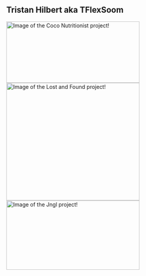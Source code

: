 ## Tristan Hilbert aka TFlexSoom

<div id="container">
    <img 
      width="350" height="161" data-main-image="" style="object-fit:contain;opacity:1" 
      sizes="(min-width: 350px) 350px, 100vw" decoding="async" loading="lazy" 
      src="https://enshrouded-tech.com/static/fe104dfc5550a8e2ba282a2d67d09401/70051/CocosScreencap.png" 
      srcset="https://enshrouded-tech.com/static/fe104dfc5550a8e2ba282a2d67d09401/951a0/CocosScreencap.png 88w,https://enshrouded-tech.com/static/fe104dfc5550a8e2ba282a2d67d09401/40ee4/CocosScreencap.png 175w,https://enshrouded-tech.com/static/fe104dfc5550a8e2ba282a2d67d09401/70051/CocosScreencap.png 350w" 
      alt="Image of the Coco Nutritionist project!"
    >
    <img 
      width="350" height="309" data-main-image="" style="object-fit:contain;opacity:1" sizes="(min-width: 350px) 350px, 100vw" decoding="async" loading="lazy" src="https://enshrouded-tech.com/static/5213b1c1ffe5fdcf84b96143b3e5743d/a619b/LostAndFoundScreencap.png" srcset="https://enshrouded-tech.com/static/5213b1c1ffe5fdcf84b96143b3e5743d/2978f/LostAndFoundScreencap.png 88w,https://enshrouded-tech.com/static/5213b1c1ffe5fdcf84b96143b3e5743d/c7523/LostAndFoundScreencap.png 175w,https://enshrouded-tech.com/static/5213b1c1ffe5fdcf84b96143b3e5743d/a619b/LostAndFoundScreencap.png 350w" alt="Image of the Lost and Found project!"
    >
    <img 
      width="350" height="182" data-main-image="" style="object-fit:contain;opacity:1" sizes="(min-width: 350px) 350px, 100vw" decoding="async" loading="lazy" src="https://enshrouded-tech.com/static/c0aa4eb3f2e4432f0d044161ee003abb/6d683/JnglScreencap.png" srcset="/static/c0aa4eb3f2e4432f0d044161ee003abb/fe0c7/JnglScreencap.png 88w,
      https://enshrouded-tech.com/static/c0aa4eb3f2e4432f0d044161ee003abb/1f575/JnglScreencap.png 175w,
      https://enshrouded-tech.com/static/c0aa4eb3f2e4432f0d044161ee003abb/6d683/JnglScreencap.png 350w" alt="Image of the Jngl project!"
    >
</div>